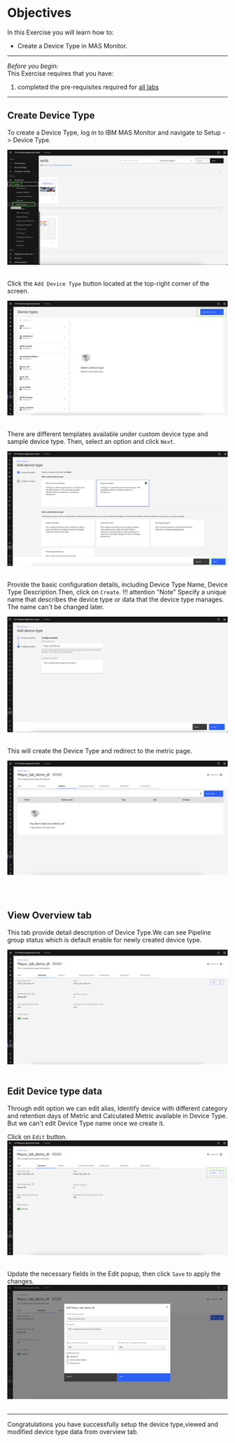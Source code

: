 # Objectives
In this Exercise you will learn how to:

* Create a Device Type in MAS Monitor.

---
*Before you begin:*  
This Exercise requires that you have:

1. completed the pre-requisites required for [all labs](prereqs.md)

---

## Create Device Type

To create a Device Type, log in to IBM MAS Monitor and navigate to Setup -> Device Type.

![Device Type Creation](img/overview_configuration01.png)</br></br>

Click the `Add Device Type` button located at the top-right corner of the screen.

![Device Type Creation](img/overview_configuration02.png)</br></br>

There are different templates available under custom device type and sample device type. Then, select an option and click `Next`.  

![Device Type Creation](img/overview_configuration03.png)</br></br>

Provide the basic configuration details, including Device Type Name, Device Type Description.Then, click on `Create`. 
!!! attention "Note"
     Specify a unique name that describes the device type or data that the device type manages. The name can't be changed later.

![Device Type Creation](img/overview_configuration04.png)</br></br>

This will create the Device Type and redirect to the metric page.

![Device Type Creation](img/overview_configuration05.png)</br></br>

</br>


## View Overview tab

This tab provide detail description of Device Type.We can see Pipeline group status which is default enable for newly created device type.

![Device Type View](img/overview_configuration06.png)</br></br>



## Edit Device type data

Through edit option we can edit alias, Identify device with different category and retention days of Metric and Calculated Metric available in Device Type. But we can't edit Device Type name once we create it.

Click on `Edit` button.
![Device Type Edit](img/overview_configuration07.png)</br></br>

Update the necessary fields in the Edit popup, then click `Save` to apply the changes.
![Device Type Edit](img/overview_configuration08.png)</br></br>

---

Congratulations you have successfully setup the device type,viewed and modified device type data from overview tab.</br>


